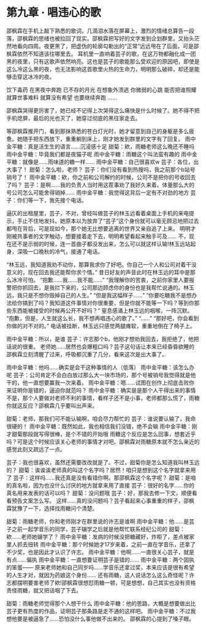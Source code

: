 # 第九章 · 唱违心的歌

邵枫霖在手机上敲下熟悉的歌词，几滴泪水落在屏幕上，激烈的情绪总算告一段落，邵枫霖的思绪也被拉回了现实。邵枫霖把写好的文字发到企划群里，又抬头茫然地看向四周。夜更黑了，把虚伪的轮廓勾勒出的“正常”远远甩在了后面，可是邵枫霖依然不知道该往哪里去。
耳机里一直响着芸子的歌，在这万物都融化成一团黑的夜里，只有这歌声依然响亮。这也是芸子的歌能那么受欢迎的原因吧，即使是这么冷这么黑的夜，也无法影响这首歌里火热的生命力，明明那么破碎，却还是能够击穿这冰冷的夜。

饮下毒药
在黑夜中奔跑
已不存的月光
在想象外溃逃
你微弱的心跳
能否把谁照耀
就算世事难料
就算没有希望
也要继续奔跑
……

邵枫霖哭得更厉害了，她已经不记得上次哭得这么痛快是什么时候了。她不得不把手机熄屏，最后的光也灭了，她穿过彻底的黑往家走去。

等邵枫霖推开门，看到那抹熟悉的苍白灯光时，她才留意到自己的身躯是多么疲惫。她随手把东西放下，重重躺到床上，刚才她发到群里的文字有了回复。
雨中金平糖：真是活生生的语言……沉浸感十足️
甜菊：欸，雨糖老师这么晚还不睡吗
雨中金平糖：毕竟我们都是夜猫子呢
雨中金平糖：雨糖这个叫法蛮有趣的
雨中金平糖：就像是……雨味道的糖一样……
雨中金平糖：自己很喜欢w
芸子：各位，出大事了！
甜菊：怎么啦，老师？
芸子：你们没有看到热搜吗，我之前那个b站号销号了！
雨中金平糖：欸，你之前和公司解约的时候，公司不是把你的号收回去了吗？
芸子：是啊……我的负责人当时用这茬事劝了我好久来着。体量那么大的号公司怎么可能舍得销掉……
雨中金平糖：我觉得这背后一定有不对劲的地方
芸子：你们等一下，我先接个电话。

逼仄的出租屋里，芸子，不对，曾经叫做芸子的林玉远看着桌面上手机的来电提示，手止不住地发抖。她原本以为放弃了“芸子”这个身份就可以毫无顾忌地把过去都甩在背后，可是现如今，那个她无比想要逃离的世界又亲自追了上来。
明明才刚被共事者的文字触动，想要接着走下去，明明希望看起来触手可及……
不，现在还不是示弱的时候，连一首曲子都没发出来，怎么可以就这样认输!林玉远站起身，深吸一口晚秋的冷气，接通了电话。

“林玉远，我知道我劝不动你，那算我求你了好吧。你自己一个人和公司对着干没意义的，现在回去我还能帮你求个情。”
昔日好友的声音此时在林玉远的耳中是那么冰冷可怕。
“抱歉……我……我不能……”
“我理解你的苦衷，之前你家里人要报警把你抓回去，是我拦下来的，公司那边顾虑你的身份也是我帮忙说通的。林玉远，我只是不想你毁掉自己的人生。”
“但是我这幅样子……”
“你要吃糖我不是想办法给你搞到了吗？我知道这件事情对你很重要，但是你就不能等一下吗？等到你那些东西能被接受的时候再公开不好吗？”
窒息感涌上林玉远的咽喉，一阵沉默。
“抱歉，但是，人生就这么长，我不想再唱违心的歌了。”
“……”
“那好吧，你会看到你做的对不对的。”
电话被挂断，林玉远只感觉两腿瘫软，重重地倒在了椅子上。

雨中金平糖：所以，是谁
芸子：许志那个b，他刚才想劝我回去，我拒绝了，他把话说的很重。
老师她……居然也会爆粗口吗？芸子这句话让本来已经昏昏欲睡的邵枫霖立刻清醒了过来，呼吸都沉重了几分，看来这次是出大事了。

雨中金平糖：他吗……确实是会干这种事情的人（低落）
雨中金平糖：该怎么办呢
芸子：公司肯定不会白白放过那么大一块市场的，那个号被销号我觉得就是他干的，他一直想要赢我一次来着。
雨中金平糖：嗯……试图在创作上彻底击败你来证明你是错的，逼迫你就范吗？
雨中金平糖：确实是是那个人干得出来的事情
不是，那个人要做对老师不利的事情，看样子还不是小事，老师都那么慌了，雨糖你就这反应？邵枫霖几乎要叫出声来。

甜菊：老师，那我们可不能认输啊，咱会尽力帮忙的
芸子：谁说要认输了，我命很硬的！
雨中金平糖：既然如此，我也相信我们没错，绝不会输
雨中金平糖：刚才甜菊那段就写得很棒，是个不错的开始哦
雨糖这个反应是怎么回事，想套近乎吗？可是这个时候应该关心老师的事情才对吧。邵枫霖对雨糖原本就不怎么亲近的感觉此刻又疏远了一点。

芸子：我也很喜欢，虽然还需要改改就是了。不过，甜菊你是怎么知道我叫林玉远的？
甜菊：诶诶诶老师真的叫这个名字吗？居然！咱只是想到这个名字就拿来用了
芸子：这样吗……我还真是没有看错你啊。那邵枫霖这个名字呢？
甜菊：是咱的真名啦，因为也没什么讨厌的地方就拿来用了直接
芸子：很好的名字……你的真名用来发表的话可以吗？
甜菊：没问题哦
芸子：好，那我去修一下文，顺便看看预告文案怎么写。
这样……真的没问题吗？芸子看起来心事重重的样子，邵枫霖犹豫了一下，选择找雨糖问个清楚。

甜菊：雨糖老师，你和老师刚才在群里说的许志是谁啊
雨中金平糖：他……是芸子之前一起学音乐的同学，芸子辍学之后就是他帮忙联系经纪公司的
甜菊：欸……老师她辍学了？
雨中金平糖：发病的时候没把糖藏好，炸柜了，差点被家里人抓去扭转
雨中金平糖：那个时候她才17岁来着，之前一直在学音乐，还拿了不少奖，也是因此才认识了许志。
雨中金平糖：他啊……一直很关心芸子，就是有点……偏执
雨中金平糖：一直想要证明芸子是错的……
雨中金平糖：两个固执的笨蛋——
原来老师她和自己同岁吗……学音乐还拿过奖，本来应该是很有希望的人生才对，就因为药娘这个身份……
还有雨糖，这人说话怎么这么奇怪呢？许志都摆明要害老师了欸!邵枫霖很想怼雨糖一顿，可是想想，自己其实也没有资格责怪雨糖，就又把话咽了下去。

甜菊：雨糖老师觉得那个人想干什么
雨中金平糖：他的思路，大概是想要做出比芸子更有热度的作品，证明芸子那条路是走不通的这样吧。
雨中金平糖：不过我想他要是被逼急了……恐怕没什么事他做不出来的。
邵枫霖的心提到了嗓子眼。
